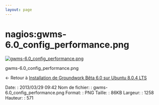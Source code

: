```yaml
---
layout: page
---
```


nagios:gwms-6.0\_config\_performance.png
========================================

[![gwms-6.0\_config\_performance.png](..//assets/media/nagios/gwms-6.0_config_performance.png@cache=&w=900&h=408 "gwms-6.0_config_performance.png")](..//assets/media/nagios/gwms-6.0_config_performance.png@cache= "Afficher le fichier original")

gwms-6.0\_config\_performance.png

← Retour à [Installation de Groundwork Bêta 6.0 sur Ubuntu 8.0.4
LTS](../../groundwork/groundwork6.0-install-ubuntu.html "groundwork:groundwork6.0-install-ubuntu")

Date:
:   2013/03/29 09:42
Nom de fichier:
:   gwms-6.0\_config\_performance.png
Format:
:   PNG
Taille:
:   86KB
Largeur:
:   1258
Hauteur:
:   571

